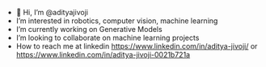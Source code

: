 - 👋 Hi, I’m @adityajivoji
-  I’m interested in robotics, computer vision, machine learning
-  I’m currently working on Generative Models
-  I’m looking to collaborate on machine learning projects
-  How to reach me at linkedin https://www.linkedin.com/in/aditya-jivoji/ or https://www.linkedin.com/in/aditya-jivoji-0021b721a

<!---
adityajivoji/adityajivoji is a ✨ special ✨ repository because its `README.md` (this file) appears on your GitHub profile.
You can click the Preview link to take a look at your changes.
--->
